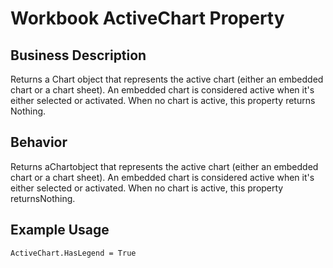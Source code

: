 # Workbook ActiveChart Property

## Business Description
Returns a Chart object that represents the active chart (either an embedded chart or a chart sheet). An embedded chart is considered active when it's either selected or activated. When no chart is active, this property returns Nothing.

## Behavior
Returns aChartobject that represents the active chart (either an embedded chart or a chart sheet). An embedded chart is considered active when it's either selected or activated. When no chart is active, this property returnsNothing.

## Example Usage
```vba
ActiveChart.HasLegend = True
```